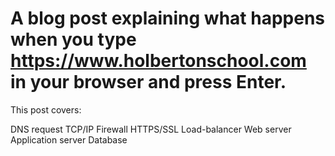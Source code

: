 
# A blog post explaining what happens when you type https://www.holbertonschool.com in your browser and press Enter.

This post covers:

DNS request
TCP/IP
Firewall
HTTPS/SSL
Load-balancer
Web server
Application server
Database


